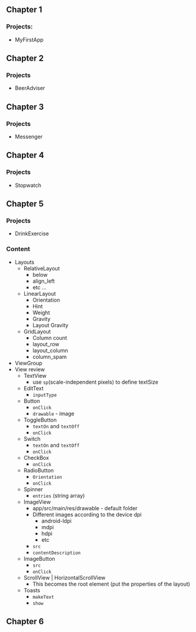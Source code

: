 ## Chapter 1
### Projects:
* MyFirstApp

## Chapter 2
### Projects
* BeerAdviser

## Chapter 3
### Projects
* Messenger

## Chapter 4
### Projects
* Stopwatch

## Chapter 5
### Projects
* DrinkExercise

### Content
* Layouts
    * RelativeLayout
        * below
        * align_left
        * etc ...
    * LinearLayout
        * Orientation
        * Hint
        * Weight
        * Gravity
        * Layout Gravity
    * GridLayout
        * Column count
        * layout_row
        * layout_column
        * column_spam
* ViewGroup
* View review
    * TextView
        * use ```sp```(scale-independent pixels) to define textSize
    * EditText
        * ```inputType```
    * Button
        * ```onClick```
        * `drawable` - image
    * ToggleButton
        * ```textOn``` and ```textOff```
        * ```onClick```
    * Switch
        * ```textOn``` and ```textOff```
        * ```onClick```
    * CheckBox 
        * `onClick`
    * RadioButton
        * `Orientation`
        * `onClick`
    * Spinner
        * `entries` (string array)
    * ImageView
        * app/src/main/res/drawable - default folder
        * Different images according to the device dpi
            * android-ldpi
            * mdpi
            * hdpi
            * etc
        * `src`
        * `contentDescription`
    * ImageButton
        * `src`
        * `onClick`
    * ScrollView | HorizontalScrollView
        * This becomes the root element (put the properties of the layout)
    * Toasts
        * `makeText`
        * `show`
    
## Chapter 6
    
